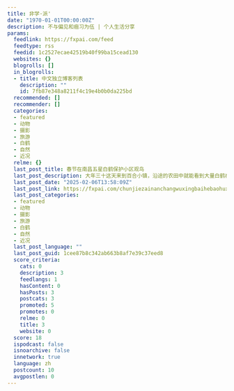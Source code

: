 ```yaml
---
title: 非学·派'
date: "1970-01-01T00:00:00Z"
description: 不与偏见和痼习为伍 | 个人生活分享
params:
  feedlink: https://fxpai.com/feed
  feedtype: rss
  feedid: 1c2527ecae42519b40f99ba15cead130
  websites: {}
  blogrolls: []
  in_blogrolls:
  - title: 中文独立博客列表
    description: ""
    id: 7fb87e348a8211f4c19e4b0b0da225bd
  recommended: []
  recommender: []
  categories:
  - featured
  - 动物
  - 摄影
  - 旅游
  - 白鹤
  - 自然
  - 近况
  relme: {}
  last_post_title: 春节在南昌五星白鹤保护小区观鸟
  last_post_description: 大年三十这天来到百合小镇，沿途的农田中就能看到大量白鹤在此休息觅食。周边池塘、鱼塘更成了白鹤饱餐的场所。 周边
  last_post_date: "2025-02-06T13:58:09Z"
  last_post_link: https://fxpai.com/chunjiezainanchangwuxingbaihebaohuxiaoquguanniao/
  last_post_categories:
  - featured
  - 动物
  - 摄影
  - 旅游
  - 白鹤
  - 自然
  - 近况
  last_post_language: ""
  last_post_guid: 1cee87b8c342ab663b8af7e39c37eed8
  score_criteria:
    cats: 0
    description: 3
    feedlangs: 1
    hasContent: 0
    hasPosts: 3
    postcats: 3
    promoted: 5
    promotes: 0
    relme: 0
    title: 3
    website: 0
  score: 18
  ispodcast: false
  isnoarchive: false
  innetwork: true
  language: zh
  postcount: 10
  avgpostlen: 0
---
```

